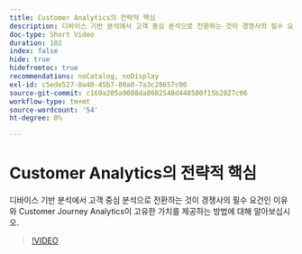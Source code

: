 ```yaml
---
title: Customer Analytics의 전략적 핵심
description: 디바이스 기반 분석에서 고객 중심 분석으로 전환하는 것이 경쟁사의 필수 요건인 이유와 Customer Journey Analytics이 고유한 가치를 제공하는 방법에 대해 알아보십시오.
doc-type: Short Video
duration: 102
index: false
hide: true
hidefromtoc: true
recommendations: noCatalog, noDisplay
exl-id: c5ede527-0a40-45b7-80a0-7a3c28657c00
source-git-commit: c169a205a9088da0982548d448500f15b2027c06
workflow-type: tm+mt
source-wordcount: '54'
ht-degree: 0%

---
```


# Customer Analytics의 전략적 핵심

디바이스 기반 분석에서 고객 중심 분석으로 전환하는 것이 경쟁사의 필수 요건인 이유와 Customer Journey Analytics이 고유한 가치를 제공하는 방법에 대해 알아보십시오.

<!-- 62_S112_3442459_101_the-strategic-imperative-of-customer-analytics -->
>[!VIDEO](https://video.tv.adobe.com/v/3463008/?learn=on&enablevpops=true&captions=kor)
